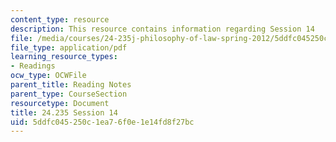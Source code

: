 ```yaml
---
content_type: resource
description: This resource contains information regarding Session 14
file: /media/courses/24-235j-philosophy-of-law-spring-2012/5ddfc045250c1ea76f0e1e14fd8f27bc_MIT24_235JS12_Session14.pdf
file_type: application/pdf
learning_resource_types:
- Readings
ocw_type: OCWFile
parent_title: Reading Notes
parent_type: CourseSection
resourcetype: Document
title: 24.235 Session 14
uid: 5ddfc045-250c-1ea7-6f0e-1e14fd8f27bc
---
```

